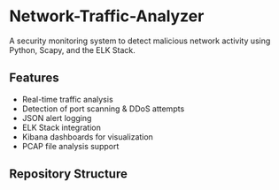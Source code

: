 # Network-Traffic-Analyzer
A security monitoring system to detect malicious network activity using Python, Scapy, and the ELK Stack.

## Features

- Real-time traffic analysis
- Detection of port scanning & DDoS attempts
- JSON alert logging
- ELK Stack integration
- Kibana dashboards for visualization
- PCAP file analysis support

## Repository Structure
